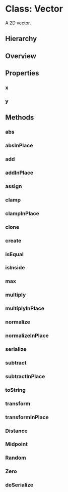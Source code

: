 # Class: Vector

A 2D vector.

## Hierarchy

<Hierarchy
  :implement="[
    {name: 'Serializable', link: '../interfaces/serializable.html'}
  ]"
/>

## Overview

<Overview :data="data" />

## Properties

### x

<Property type="property" name="x">
  <template v-slot:type>
    <em>number</em>
  </template>
</Property>

### y

<Property type="property" name="y">
  <template v-slot:type>
    <em>number</em>
  </template>
</Property>

## Methods

### abs

<Method type="method">
  <template v-slot:signature>
    abs():
    <em><Ref to="#class-vector">Vector</Ref></em>
  </template>
  <template v-slot:desc>
    Performs Math.abs() on both the co-ordinates and returns a new Vector instance.
  </template>
</Method>

### absInPlace

<Method type="method">
  <template v-slot:signature>
    absInPlace():
    <em><Ref to="#class-vector">Vector</Ref></em>
  </template>
  <template v-slot:desc>
    Performs Math.abs() on both the co-ordinates in-place.
  </template>
</Method>

### add

<Method type="method" multiple-sig="true">
  <template v-slot:signature>
    add(<strong>vector: </strong><em><Ref to="#class-vector">Vector</Ref></em>):
    <em><Ref to="#class-vector">Vector</Ref></em><br/>
    &nbsp;add(<strong>scalar: </strong><em>number</em>):
    <em><Ref to="#class-vector">Vector</Ref></em><br/>
    &nbsp;add(<strong>x: </strong><em>number</em>, <strong>y: </strong><em>number</em>):
    <em><Ref to="#class-vector">Vector</Ref></em>
  </template>
</Method>

### addInPlace

<Method type="method" multiple-sig="true">
  <template v-slot:signature>
    addInPlace(<strong>vector: </strong><em><Ref to="#class-vector">Vector</Ref></em>):
    <em><Ref to="#class-vector">Vector</Ref></em><br/>
    &nbsp;addInPlace(<strong>scalar: </strong><em>number</em>):
    <em><Ref to="#class-vector">Vector</Ref></em><br/>
    &nbsp;addInPlace(<strong>x: </strong><em>number</em>, <strong>y: </strong><em>number</em>):
    <em><Ref to="#class-vector">Vector</Ref></em>
  </template>
</Method>

### assign

<Method type="method" multiple-sig="true">
  <template v-slot:signature>
    assign(<strong>vector: </strong><em><Ref to="#class-vector">Vector</Ref></em>):
    <em><Ref to="#class-vector">Vector</Ref></em><br/>
    &nbsp;assign(<strong>scalar: </strong><em>number</em>):
    <em><Ref to="#class-vector">Vector</Ref></em><br/>
    &nbsp;assign(<strong>x: </strong><em>number</em>, <strong>y: </strong><em>number</em>):
    <em><Ref to="#class-vector">Vector</Ref></em>
  </template>
</Method>

### clamp

<Method type="method" multiple-sig="true">
  <template v-slot:signature>
    clamp(<strong>min: </strong><em>number</em>, <strong>max: </strong><em>number</em>):
    <em><Ref to="#class-vector">Vector</Ref></em><br/>
    &nbsp;clamp(<strong>minX: </strong><em>number</em>, <strong>maxX: </strong><em>number</em>,
    <strong>minY: </strong><em>number</em>, <strong>maxY: </strong><em>number</em>):
    <em><Ref to="#class-vector">Vector</Ref></em>
  </template>
</Method>

### clampInPlace

<Method type="method" multiple-sig="true">
  <template v-slot:signature>
    clampInPlace(<strong>min: </strong><em>number</em>, <strong>max: </strong><em>number</em>):
    <em><Ref to="#class-vector">Vector</Ref></em><br/>
    &nbsp;clampInPlace(<strong>minX: </strong><em>number</em>, <strong>maxX: </strong><em>number</em>,
    <strong>minY: </strong><em>number</em>, <strong>maxY: </strong><em>number</em>):
    <em><Ref to="#class-vector">Vector</Ref></em>
  </template>
</Method>

### clone

<Method type="method">
  <template v-slot:signature>
    clone():
    <em><Ref to="#class-vector">Vector</Ref></em>
  </template>
</Method>

### create

<Method type="method-static">
  <template v-slot:signature>
    create(<strong>xOrDOMPoint: </strong><em>number | <a href="https://developer.mozilla.org/en-US/docs/Web/API/DOMPoint">DOMPoint</a><ExternalLinkIcon /></em>,
    <strong>y?: </strong><em>number</em>):
    <em><Ref to="#class-vector">Vector</Ref></em>
  </template>
  <template v-slot:params>
    <Param name="xOrDOMPoint">
      <em>number | <a href="https://developer.mozilla.org/en-US/docs/Web/API/DOMPoint">DOMPoint</a><ExternalLinkIcon /></em>
    </Param>
    <Param name="y?">
      <em>number</em>
    </Param>
  </template>
</Method>

### isEqual

<Method type="method">
  <template v-slot:signature>
    isEqual(<strong>vector: </strong><em><Ref to="#class-vector">Vector</Ref></em>, <strong>threshold?: </strong><em>number</em>):
    <em>boolean</em>
  </template>
</Method>

### isInside

<Method type="method" multiple-sig="true">
  <template v-slot:signature>
    isInside(<strong>start: </strong><em><Ref to="#class-vector">Vector</Ref></em>,
    <strong>end: </strong><em><Ref to="#class-vector">Vector</Ref></em>):
    <em>boolean</em><br/>
    &nbsp;isInside(<strong>x1: </strong><em>number</em>, <strong>y1: </strong><em>number</em>,
    <strong>x2: </strong><em>number</em>, <strong>y2: </strong><em>number</em>):
    <em>boolean</em><br/>
  </template>
  <template v-slot:desc>
    If the vector is inside the specified rectangle.
  </template>
</Method>

### max

<Method type="method">
  <template v-slot:signature>
    max():
    <em>number</em>
  </template>
  <template v-slot:desc>
    Max of both the co-ordinates.
  </template>
</Method>

### multiply

<Method type="method" multiple-sig="true">
  <template v-slot:signature>
    multiply(<strong>vector: </strong><em><Ref to="#class-vector">Vector</Ref></em>):
    <em><Ref to="#class-vector">Vector</Ref></em><br/>
    &nbsp;multiply(<strong>scalar: </strong><em>number</em>):
    <em><Ref to="#class-vector">Vector</Ref></em><br/>
    &nbsp;multiply(<strong>x: </strong><em>number</em>, <strong>y: </strong><em>number</em>):
    <em><Ref to="#class-vector">Vector</Ref></em>
  </template>
</Method>

### multiplyInPlace

<Method type="method" multiple-sig="true">
  <template v-slot:signature>
    multiplyInPlace(<strong>vector: </strong><em><Ref to="#class-vector">Vector</Ref></em>):
    <em><Ref to="#class-vector">Vector</Ref></em><br/>
    &nbsp;multiplyInPlace(<strong>scalar: </strong><em>number</em>):
    <em><Ref to="#class-vector">Vector</Ref></em><br/>
    &nbsp;multiplyInPlace(<strong>x: </strong><em>number</em>, <strong>y: </strong><em>number</em>):
    <em><Ref to="#class-vector">Vector</Ref></em>
  </template>
</Method>

### normalize

<Method type="method" multiple-sig="true">
  <template v-slot:signature>
    normalize(<strong>min: </strong><em>number</em>, <strong>max: </strong><em>number</em>):
    <em><Ref to="#class-vector">Vector</Ref></em><br/>
    &nbsp;normalize(<strong>minX: </strong><em>number</em>, <strong>maxX: </strong><em>number</em>,
    <strong>minY: </strong><em>number</em>, <strong>maxY: </strong><em>number</em>):
    <em><Ref to="#class-vector">Vector</Ref></em>
  </template>
</Method>

### normalizeInPlace

<Method type="method" multiple-sig="true">
  <template v-slot:signature>
    normalizeInPlace(<strong>min: </strong><em>number</em>, <strong>max: </strong><em>number</em>):
    <em><Ref to="#class-vector">Vector</Ref></em><br/>
    &nbsp;normalizeInPlace(<strong>minX: </strong><em>number</em>, <strong>maxX: </strong><em>number</em>,
    <strong>minY: </strong><em>number</em>, <strong>maxY: </strong><em>number</em>):
    <em><Ref to="#class-vector">Vector</Ref></em>
  </template>
</Method>

### serialize

<Method type="method-implementation">
  <template v-slot:signature>
    serialize():
    <em><Ref to="../interfaces/serialized-vector">SerializedVector</Ref></em>
  </template>
  <template v-slot:inherit>
    <Icon valign="bottom" type="implementation" /> of <Ref to="../interfaces/serializable">Serializable</Ref>.<Ref to="../interfaces/serializable#serialize">serialize</Ref>
  </template>
  <template v-slot:return><em><Ref to="../interfaces/serialized-vector">SerializedVector</Ref></em></template>
</Method>

### subtract

<Method type="method" multiple-sig="true">
  <template v-slot:signature>
    subtract(<strong>vector: </strong><em><Ref to="#class-vector">Vector</Ref></em>):
    <em><Ref to="#class-vector">Vector</Ref></em><br/>
    &nbsp;subtract(<strong>scalar: </strong><em>number</em>):
    <em><Ref to="#class-vector">Vector</Ref></em><br/>
    &nbsp;subtract(<strong>x: </strong><em>number</em>, <strong>y: </strong><em>number</em>):
    <em><Ref to="#class-vector">Vector</Ref></em>
  </template>
</Method>

### subtractInPlace

<Method type="method" multiple-sig="true">
  <template v-slot:signature>
    subtractInPlace(<strong>vector: </strong><em><Ref to="#class-vector">Vector</Ref></em>):
    <em><Ref to="#class-vector">Vector</Ref></em><br/>
    &nbsp;subtractInPlace(<strong>scalar: </strong><em>number</em>):
    <em><Ref to="#class-vector">Vector</Ref></em><br/>
    &nbsp;subtractInPlace(<strong>x: </strong><em>number</em>, <strong>y: </strong><em>number</em>):
    <em><Ref to="#class-vector">Vector</Ref></em>
  </template>
</Method>

### toString

<Method type="method">
  <template v-slot:signature>
    toString():
    <em>string</em>
  </template>
</Method>

### transform

<Method type="method">
  <template v-slot:signature>
    transform(<strong>transform: </strong><em><a href="https://developer.mozilla.org/en-US/docs/Web/API/DOMMatrix/DOMMatrix">DOMMatrix</a><ExternalLinkIcon /></em>):
    <em><Ref to="#class-vector">Vector</Ref></em>
  </template>
</Method>

### transformInPlace

<Method type="method">
  <template v-slot:signature>
    transformInPlace(<strong>transform: </strong><em><a href="https://developer.mozilla.org/en-US/docs/Web/API/DOMMatrix/DOMMatrix">DOMMatrix</a><ExternalLinkIcon /></em>):
    <em><Ref to="#class-vector">Vector</Ref></em>
  </template>
</Method>

### Distance

<Method type="method-static" multiple-sig="true">
  <template v-slot:signature>
    Distance(<strong>vector1: </strong><em><Ref to="#class-vector">Vector</Ref></em>,
    <strong>vector2: </strong><em><Ref to="#class-vector">Vector</Ref></em>):
    <em>number</em><br/>
    &nbsp;Distance(<strong>x1: </strong><em>number</em>, <strong>y1: </strong><em>number</em>,
    <strong>x2: </strong><em>number</em>, <strong>y2: </strong><em>number</em>):
    <em>number</em>
  </template>
</Method>

### Midpoint

<Method type="method-static">
  <template v-slot:signature>
    Midpoint(<strong>vector1: </strong><em><Ref to="#class-vector">Vector</Ref></em>,
    <strong>vector2: </strong><em><Ref to="#class-vector">Vector</Ref></em>):
    <em><Ref to="#class-vector">Vector</Ref></em>
  </template>
</Method>

### Random

<Method type="method-static">
  <template v-slot:signature>
    Random(<strong>minX: </strong><em>number</em>, <strong>maxX: </strong><em>number</em>,
    <strong>minY: </strong><em>number</em>, <strong>maxY: </strong><em>number</em>):
    <em><Ref to="#class-vector">Vector</Ref></em>
  </template>
</Method>

### Zero

<Method type="method-static">
  <template v-slot:signature>
    Zero():
    <em><Ref to="#class-vector">Vector</Ref></em>
  </template>
</Method>

### deSerialize

<Method type="method-static">
  <template v-slot:signature>
    deSerialize(<strong>data: </strong><em><Ref to="../interfaces/serialized-vector">SerializedVector</Ref></em>):
    <em><Ref to="#class-vector">Vector</Ref></em>
  </template>
  <template v-slot:params>
    <Param name="data"><em><Ref to="../interfaces/serialized-vector">SerializedVector</Ref></em></Param>
  </template>
  <template v-slot:return><em><Ref to="#class-vector">Vector</Ref></em></template>
</Method>

<script setup>
import data from '../../../../../reflections/api/classes/vector.json';
</script>
